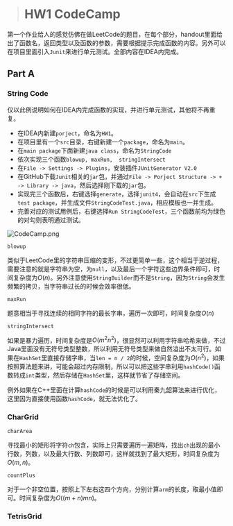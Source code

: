 > # HW1 CodeCamp

第一个作业给人的感觉仿佛在做LeetCode的题目，在每个部分，handout里面给出了函数名，返回类型以及函数的参数，需要根据提示完成函数的内容。另外可以在项目里面引入`Junit`来进行单元测试。全部内容在IDEA内完成。

## Part A

### String Code

仅以此例说明如何在IDEA内完成函数的实现，并进行单元测试，其他将不再重复。

* 在IDEA内新建`porject`，命名为`HW1`。
* 在项目里有一个`src`目录，右键新建一个`package`，命名为`main`。
* 在`main package`下面新建`java class`，命名为`StringCode`
* 依次实现三个函数`blowup, maxRun,  stringIntersect`
* 在`File -> Settings -> Plugins`，安装插件`JUnitGenerator V2.0`
* 在GitHub下载`Junit`相关的`jar`包，并通过`File -> Porject Structure -> + -> Library -> java`，然后选择刚下载的`jar`包。
* 实现完三个函数后，右键选择`generate`，选择`junit4`，会自动在`src`下生成`test package`，并生成文件`StringCodeTest.java`，相应模板也一并生成。
* 完善对应的测试用例后，右键选择`Run StringCodeTest`，三个函数前均为绿色的对勾则表明通过测试。

![CodeCamp.png](https://i.loli.net/2021/02/18/UsfR6WboYKNEvJL.png)

`blowup`

类似于LeetCode里的字符串压缩的变形，不过更简单一些，这个相当于逆过程，需要注意的就是字符串为空，为`null`，以及最后一个字符这些边界条件即可，时间复杂度为$O(n)$。另外注意使用`StringBuilder`而不是`String`，因为`String`会发生频繁的拷贝，当字符串过长的时候会效率很低。

`maxRun`

题意相当于寻找连续的相同字符的最长字串，遍历一次即可，时间复杂度$O(n)$

`stringIntersect`

如果是暴力遍历，时间复杂度是$O(m^2n^2)$，很显然可以利用字符串哈希来做，不过Java里面没有无符号类型整数，所以利用无符号类型来做自然溢出不太可行。如果在`HashSet`里直接存储字串，当`len = n / 2`的时候，空间复杂度为$O(n^2)$，如果按照算法题来讲，可能会超过内存限制，所以可以把这些字串利用`hashCode()`函数转成`int`类型，然后存储在`HashSet`里，这样就节省了存储空间。

例外如果在C++里面在计算`hashCode`的时候是可以利用秦九韶算法来进行优化，这里因为直接使用函数`hashCode`，就无法优化了。

### CharGrid

`charArea`

寻找最小的矩形将字符`ch`包含，实际上只需要遍历一遍矩阵，找出`ch`出现的最小行数，列数，以及最大行数、列数即可，这样就找到了最大矩形，时间复杂度为$O(m, n)$。

`countPlus`

对于一个非空位置，按照上下左右这四个方向，分别计算`arm`的长度，取最小值即可。时间复杂度为$O((m + n)mn)$。

### TetrisGrid







